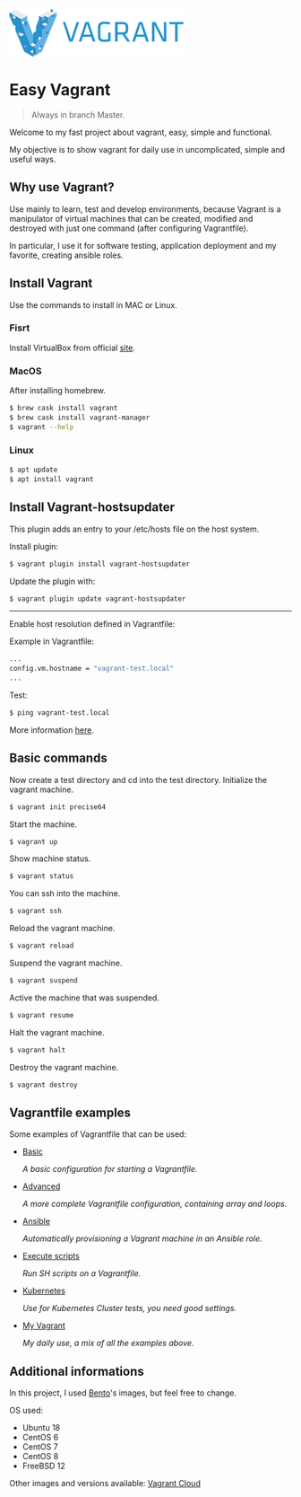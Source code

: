 ![Logo of the project](https://raw.githubusercontent.com/mrlucasfreitas/easy-vagrant/master/img/vagrant01.png)

# Easy Vagrant
> Always in branch Master.

Welcome to my fast project about vagrant, easy, simple and functional.

My objective is to show vagrant for daily use in uncomplicated, simple and useful ways.

## Why use Vagrant?
Use mainly to learn, test and develop environments, because Vagrant is a manipulator of virtual machines that can be created, modified and destroyed with just one command (after configuring Vagrantfile).

In particular, I use it for software testing, application deployment and my favorite, creating ansible roles.

## Install Vagrant
Use the commands to install in MAC or Linux.

### Fisrt
Install VirtualBox from official [site](https://www.virtualbox.org).

### MacOS
After installing homebrew.
```sh
$ brew cask install vagrant
$ brew cask install vagrant-manager
$ vagrant --help
```

### Linux
```sh
$ apt update
$ apt install vagrant
```

## Install Vagrant-hostsupdater

This plugin adds an entry to your /etc/hosts file on the host system.

Install plugin:
```sh
$ vagrant plugin install vagrant-hostsupdater
```

Update the plugin with:
```sh
$ vagrant plugin update vagrant-hostsupdater
```
---

Enable host resolution defined in Vagrantfile:

Example in Vagrantfile:
```sh
...
config.vm.hostname = "vagrant-test.local"
...
```

Test:
```sh
$ ping vagrant-test.local
```

More information [here](https://github.com/cogitatio/vagrant-hostsupdater).

## Basic commands
Now create a test directory and cd into the test directory.
Initialize the vagrant machine.
```sh
$ vagrant init precise64
```

Start the machine.
```sh
$ vagrant up
```

Show machine status.
```sh
$ vagrant status
```

You can ssh into the machine.
```sh
$ vagrant ssh
```

Reload the vagrant machine.
```sh
$ vagrant reload
```

Suspend the vagrant machine.
```sh
$ vagrant suspend
```

Active the machine that was suspended.
```sh
$ vagrant resume
```

Halt the vagrant machine.
```sh
$ vagrant halt
```

Destroy the vagrant machine.
```sh
$ vagrant destroy
```

## Vagrantfile examples
Some examples of Vagrantfile that can be used:

- [Basic](https://github.com/mrlucasfreitas/easy-vagrant/tree/master/samples/basic)

  _A basic configuration for starting a Vagrantfile._

- [Advanced]()

  _A more complete Vagrantfile configuration, containing array and loops._

- [Ansible](https://github.com/mrlucasfreitas/easy-vagrant/tree/master/samples/ansible-provision)

  _Automatically provisioning a Vagrant machine in an Ansible role._

- [Execute scripts](https://github.com/mrlucasfreitas/easy-vagrant/tree/master/samples/execute-script)

  _Run SH scripts on a Vagrantfile._

- [Kubernetes]()

  _Use for Kubernetes Cluster tests, you need good settings._

- [My Vagrant](https://github.com/mrlucasfreitas/easy-vagrant/tree/master/samples/my-vagrant)

  _My daily use, a mix of all the examples above._
  
## Additional informations

In this project, I used [Bento](https://app.vagrantup.com/bento)'s images, but feel free to change.

OS used:
- Ubuntu 18
- CentOS 6
- CentOS 7
- CentOS 8
- FreeBSD 12

Other images and versions available: [Vagrant Cloud](https://app.vagrantup.com/boxes/search)
